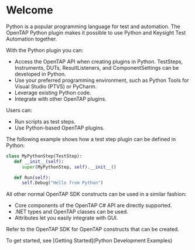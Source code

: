 # Welcome
Python is a popular programming language for test and automation. The OpenTAP Python plugin makes it possible to use Python and Keysight Test Automation together.

With the Python plugin you can:

- Access the OpenTAP API when creating plugins in Python. TestSteps, Instruments, DUTs, ResultListeners, and ComponentSettings can be developed in Python. 
- Use your preferred programming environment, such as Python Tools for Visual Studio (PTVS) or PyCharm.
- Leverage existing Python code. 
- Integrate with other OpenTAP plugins. 

Users can:

- Run scripts as test steps. 
- Use Python-based OpenTAP plugins.

The following example shows how a test step plugin can be defined in Python:

```py
class MyPythonStep(TestStep):
   def __init__(self):
      super(MyPythonStep, self).__init__()

   def Run(self):
      self.Debug("Hello from Python")
```

All other normal OpenTAP SDK constructs can be used in a similar fashion:

- Core components of the OpenTAP C# API are directly supported. 
- .NET types and OpenTAP classes can be used. 
- Attributes let you easily integrate with GUI.

Refer to the OpenTAP SDK for OpenTAP constructs that can be created.

To get started, see [Getting Started](Python Development Examples)
